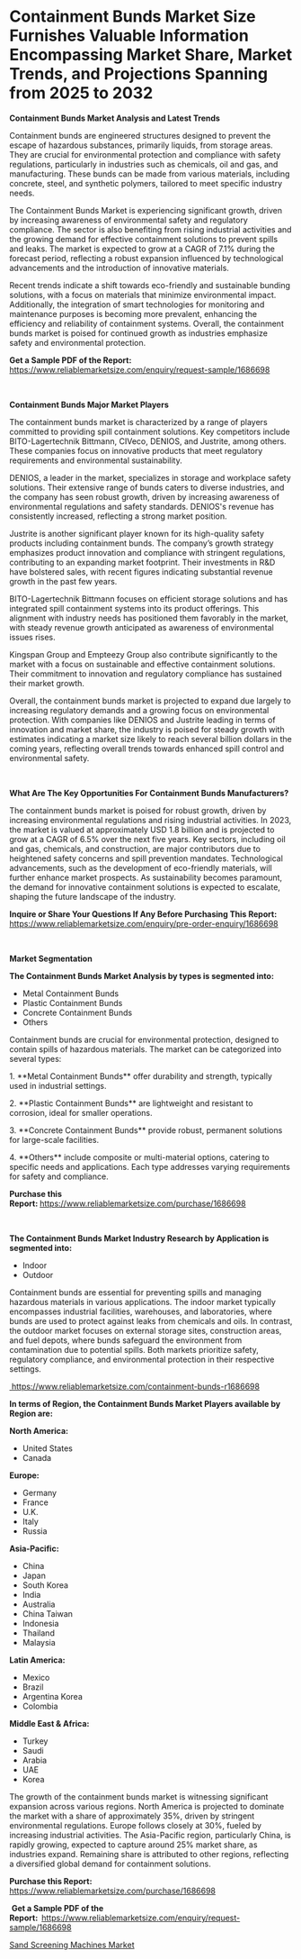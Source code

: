 <p><h1>Containment Bunds Market Size Furnishes Valuable Information Encompassing Market Share, Market Trends, and Projections Spanning from 2025 to 2032</h1></p><p><strong>Containment Bunds Market Analysis and Latest Trends</strong></p>
<p><p>Containment bunds are engineered structures designed to prevent the escape of hazardous substances, primarily liquids, from storage areas. They are crucial for environmental protection and compliance with safety regulations, particularly in industries such as chemicals, oil and gas, and manufacturing. These bunds can be made from various materials, including concrete, steel, and synthetic polymers, tailored to meet specific industry needs.</p><p>The Containment Bunds Market is experiencing significant growth, driven by increasing awareness of environmental safety and regulatory compliance. The sector is also benefiting from rising industrial activities and the growing demand for effective containment solutions to prevent spills and leaks. The market is expected to grow at a CAGR of 7.1% during the forecast period, reflecting a robust expansion influenced by technological advancements and the introduction of innovative materials. </p><p>Recent trends indicate a shift towards eco-friendly and sustainable bunding solutions, with a focus on materials that minimize environmental impact. Additionally, the integration of smart technologies for monitoring and maintenance purposes is becoming more prevalent, enhancing the efficiency and reliability of containment systems. Overall, the containment bunds market is poised for continued growth as industries emphasize safety and environmental protection.</p></p>
<p><strong>Get a Sample PDF of the Report:&nbsp;</strong> <a href="https://www.reliablemarketsize.com/enquiry/request-sample/1686698?utm_campaign=2600&utm_medium=2&utm_source=Github&utm_content=ia&utm_term=21022025&utm_id=containment-bunds">https://www.reliablemarketsize.com/enquiry/request-sample/1686698</a></p>
<p>&nbsp;</p>
<p><strong>Containment Bunds Major Market Players</strong></p>
<p><p>The containment bunds market is characterized by a range of players committed to providing spill containment solutions. Key competitors include BITO-Lagertechnik Bittmann, CIVeco, DENIOS, and Justrite, among others. These companies focus on innovative products that meet regulatory requirements and environmental sustainability.</p><p>DENIOS, a leader in the market, specializes in storage and workplace safety solutions. Their extensive range of bunds caters to diverse industries, and the company has seen robust growth, driven by increasing awareness of environmental regulations and safety standards. DENIOS's revenue has consistently increased, reflecting a strong market position.</p><p>Justrite is another significant player known for its high-quality safety products including containment bunds. The company’s growth strategy emphasizes product innovation and compliance with stringent regulations, contributing to an expanding market footprint. Their investments in R&D have bolstered sales, with recent figures indicating substantial revenue growth in the past few years.</p><p>BITO-Lagertechnik Bittmann focuses on efficient storage solutions and has integrated spill containment systems into its product offerings. This alignment with industry needs has positioned them favorably in the market, with steady revenue growth anticipated as awareness of environmental issues rises.</p><p>Kingspan Group and Empteezy Group also contribute significantly to the market with a focus on sustainable and effective containment solutions. Their commitment to innovation and regulatory compliance has sustained their market growth.</p><p>Overall, the containment bunds market is projected to expand due largely to increasing regulatory demands and a growing focus on environmental protection. With companies like DENIOS and Justrite leading in terms of innovation and market share, the industry is poised for steady growth with estimates indicating a market size likely to reach several billion dollars in the coming years, reflecting overall trends towards enhanced spill control and environmental safety.</p></p>
<p>&nbsp;</p>
<p><strong>What Are The Key Opportunities For Containment Bunds Manufacturers?</strong></p>
<p><p>The containment bunds market is poised for robust growth, driven by increasing environmental regulations and rising industrial activities. In 2023, the market is valued at approximately USD 1.8 billion and is projected to grow at a CAGR of 6.5% over the next five years. Key sectors, including oil and gas, chemicals, and construction, are major contributors due to heightened safety concerns and spill prevention mandates. Technological advancements, such as the development of eco-friendly materials, will further enhance market prospects. As sustainability becomes paramount, the demand for innovative containment solutions is expected to escalate, shaping the future landscape of the industry.</p></p>
<p><strong>Inquire or Share Your Questions If Any Before Purchasing This Report:</strong> <a href="https://www.reliablemarketsize.com/enquiry/pre-order-enquiry/1686698?utm_campaign=2600&utm_medium=2&utm_source=Github&utm_content=ia&utm_term=21022025&utm_id=containment-bunds">https://www.reliablemarketsize.com/enquiry/pre-order-enquiry/1686698</a></p>
<p>&nbsp;</p>
<p><strong>Market Segmentation</strong></p>
<p><strong>The Containment Bunds Market Analysis by types is segmented into:</strong></p>
<p><ul><li>Metal Containment Bunds</li><li>Plastic Containment Bunds</li><li>Concrete Containment Bunds</li><li>Others</li></ul></p>
<p><p>Containment bunds are crucial for environmental protection, designed to contain spills of hazardous materials. The market can be categorized into several types: </p><p>1. **Metal Containment Bunds** offer durability and strength, typically used in industrial settings.  </p><p>2. **Plastic Containment Bunds** are lightweight and resistant to corrosion, ideal for smaller operations.  </p><p>3. **Concrete Containment Bunds** provide robust, permanent solutions for large-scale facilities.  </p><p>4. **Others** include composite or multi-material options, catering to specific needs and applications. Each type addresses varying requirements for safety and compliance.</p></p>
<p><strong>Purchase this Report:&nbsp;</strong><a href="https://www.reliablemarketsize.com/purchase/1686698?utm_campaign=2600&utm_medium=2&utm_source=Github&utm_content=ia&utm_term=21022025&utm_id=containment-bunds">https://www.reliablemarketsize.com/purchase/1686698</a></p>
<p>&nbsp;</p>
<p><strong>The Containment Bunds Market Industry Research by Application is segmented into:</strong></p>
<p><ul><li>Indoor</li><li>Outdoor</li></ul></p>
<p><p>Containment bunds are essential for preventing spills and managing hazardous materials in various applications. The indoor market typically encompasses industrial facilities, warehouses, and laboratories, where bunds are used to protect against leaks from chemicals and oils. In contrast, the outdoor market focuses on external storage sites, construction areas, and fuel depots, where bunds safeguard the environment from contamination due to potential spills. Both markets prioritize safety, regulatory compliance, and environmental protection in their respective settings.</p></p>
<p><a href="https://www.reliablemarketsize.com/containment-bunds-r1686698?utm_campaign=2600&utm_medium=2&utm_source=Github&utm_content=ia&utm_term=21022025&utm_id=containment-bunds">&nbsp;https://www.reliablemarketsize.com/containment-bunds-r1686698</a></p>
<p><strong>In terms of Region, the Containment Bunds Market Players available by Region are:</strong></p>
<p>
    <p> <strong> North America: </strong>
        <ul>
            <li>United States</li>
            <li>Canada</li>
        </ul>
        </p> 
    <p> <strong> Europe: </strong>
        <ul>
            <li>Germany</li>
            <li>France</li>
            <li>U.K.</li>
            <li>Italy</li>
            <li>Russia</li>
        </ul>
        </p> 
    <p> <strong> Asia-Pacific: </strong>
        <ul>
            <li>China</li>
            <li>Japan</li>
            <li>South Korea</li>
            <li>India</li>
            <li>Australia</li>
            <li>China Taiwan</li>
            <li>Indonesia</li>
            <li>Thailand</li>
            <li>Malaysia</li>
        </ul>
        </p> 
    <p> <strong> Latin America: </strong>
        <ul>
            <li>Mexico</li>
            <li>Brazil</li>
            <li>Argentina Korea</li>
            <li>Colombia</li>
        </ul>
        </p> 
    <p> <strong> Middle East & Africa: </strong>
        <ul>
            <li>Turkey</li>
            <li>Saudi</li>
            <li>Arabia</li>
            <li>UAE</li>
            <li>Korea</li>
        </ul>
    </p>
    </p>
<p><p>The growth of the containment bunds market is witnessing significant expansion across various regions. North America is projected to dominate the market with a share of approximately 35%, driven by stringent environmental regulations. Europe follows closely at 30%, fueled by increasing industrial activities. The Asia-Pacific region, particularly China, is rapidly growing, expected to capture around 25% market share, as industries expand. Remaining share is attributed to other regions, reflecting a diversified global demand for containment solutions.</p></p>
<p><strong>Purchase this Report: </strong><a href="https://www.reliablemarketsize.com/purchase/1686698?utm_campaign=2600&utm_medium=2&utm_source=Github&utm_content=ia&utm_term=21022025&utm_id=containment-bunds">https://www.reliablemarketsize.com/purchase/1686698</a></p>
<p>&nbsp;<strong>Get a Sample PDF of the Report:&nbsp;&nbsp;</strong><a href="https://www.reliablemarketsize.com/enquiry/request-sample/1686698?utm_campaign=2600&utm_medium=2&utm_source=Github&utm_content=ia&utm_term=21022025&utm_id=containment-bunds">https://www.reliablemarketsize.com/enquiry/request-sample/1686698</a></p>
<p><strong></strong></p>
<p><p><a href="https://github.com/xalatieusope/Market-Research-Report-List-1/blob/main/sand-screening-machines-market.md?utm_campaign=2600&utm_medium=2&utm_source=Github&utm_content=ia&utm_term=21022025&utm_id=containment-bunds">Sand Screening Machines Market</a></p></p>